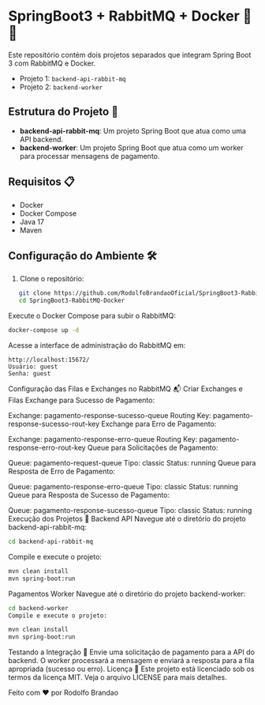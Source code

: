 # SpringBoot3 + RabbitMQ + Docker 🐳🚀

Este repositório contém dois projetos separados que integram Spring Boot 3 com RabbitMQ e Docker. 

- Projeto 1: `backend-api-rabbit-mq`
- Projeto 2: `backend-worker`

## Estrutura do Projeto 📂

- **backend-api-rabbit-mq**: Um projeto Spring Boot que atua como uma API backend.
- **backend-worker**: Um projeto Spring Boot que atua como um worker para processar mensagens de pagamento.

## Requisitos 📋

- Docker
- Docker Compose
- Java 17
- Maven

## Configuração do Ambiente 🛠️

1. Clone o repositório:
```bash
   git clone https://github.com/RodolfoBrandaoOficial/SpringBoot3-RabbitMQ-Docker.git
   cd SpringBoot3-RabbitMQ-Docker
```
Execute o Docker Compose para subir o RabbitMQ:

```bash
docker-compose up -d
```
Acesse a interface de administração do RabbitMQ em:

```arduino
http://localhost:15672/
Usuário: guest
Senha: guest
```
Configuração das Filas e Exchanges no RabbitMQ 📬
Criar Exchanges e Filas
Exchange para Sucesso de Pagamento:

Exchange: pagamento-response-sucesso-queue
Routing Key: pagamento-response-sucesso-rout-key
Exchange para Erro de Pagamento:

Exchange: pagamento-response-erro-queue
Routing Key: pagamento-response-erro-rout-key
Queue para Solicitações de Pagamento:

Queue: pagamento-request-queue
Tipo: classic
Status: running
Queue para Resposta de Erro de Pagamento:

Queue: pagamento-response-erro-queue
Tipo: classic
Status: running
Queue para Resposta de Sucesso de Pagamento:

Queue: pagamento-response-sucesso-queue
Tipo: classic
Status: running
Execução dos Projetos 🚀
Backend API
Navegue até o diretório do projeto backend-api-rabbit-mq:

```bash
cd backend-api-rabbit-mq
```
Compile e execute o projeto:

```bash
mvn clean install
mvn spring-boot:run
```
Pagamentos Worker
Navegue até o diretório do projeto backend-worker:

```bash
cd backend-worker
Compile e execute o projeto:
```
```bash
mvn clean install
mvn spring-boot:run
```
Testando a Integração 🔄
Envie uma solicitação de pagamento para a API do backend.
O worker processará a mensagem e enviará a resposta para a fila apropriada (sucesso ou erro).
Licença 📄
Este projeto está licenciado sob os termos da licença MIT. Veja o arquivo LICENSE para mais detalhes.

Feito com ❤️ por Rodolfo Brandao
